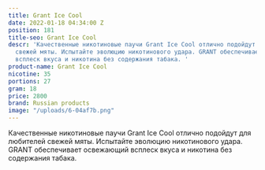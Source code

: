 ```yaml
---
title: Grant Ice Cool
date: 2022-01-18 04:34:00 Z
position: 181
title-seo: Grant Ice Cool
descr: 'Качественные никотиновые паучи Grant Ice Cool отлично подойдут для любителей
  свежей мяты. Испытайте эволюцию никотинового удара. GRANT обеспечивает освежающий
  всплеск вкуса и никотина без содержания табака. '
product-name: Grant Ice Cool
nicotine: 35
portions: 27
gram: 18
price: 2800
brand: Russian products
image: "/uploads/6-04af7b.png"
---
```


Качественные никотиновые паучи Grant Ice Cool отлично подойдут для любителей свежей мяты. Испытайте эволюцию никотинового удара. GRANT обеспечивает освежающий всплеск вкуса и никотина без содержания табака. 